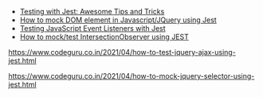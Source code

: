 


- [Testing with Jest: Awesome Tips and Tricks](https://www.codeguru.co.in/2021/03/jest-tips-and-trics.html)
- [How to mock DOM element in Javascript/JQuery using Jest](https://www.codeguru.co.in/2021/02/how-to-mock-dom-element-in.html)
- [ Testing JavaScript Event Listeners with Jest](https://www.codeguru.co.in/2021/02/testing-javascript-events-with-jest.html)
- [How to mock/test IntersectionObserver using JEST](https://www.codeguru.co.in/2022/02/how-to-mocktest-intersectionobserver.html)

https://www.codeguru.co.in/2021/04/how-to-test-jquery-ajax-using-jest.html


https://www.codeguru.co.in/2021/04/how-to-mock-jquery-selector-using-jest.html
<!--stackedit_data:
eyJoaXN0b3J5IjpbMTcwOTYzMzI4MV19
-->